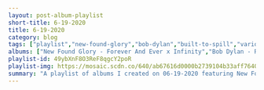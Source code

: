 ```yaml
---
layout: post-album-playlist
short-title: 6-19-2020
title: 6-19-2020
category: blog
tags: ["playlist","new-found-glory","bob-dylan","built-to-spill","various-artists"]
albums: ["New Found Glory - Forever And Ever x Infinity","Bob Dylan - Rough and Rowdy Ways","Built To Spill - Built to Spill Plays the Songs of Daniel Johnston","Various Artists - Breathing Exercises"]
playlist-id: 49ybXnF8O3ReF8qgcY2poR
playlist-img: https://mosaic.scdn.co/640/ab67616d0000b2739104b33aff7640424321c685ab67616d0000b2739a88590feda04e84b91069ddab67616d0000b273b0933cb0ed715a6108727beeab67616d0000b273de53828a4a84a66179dcdfde
summary: "A playlist of albums I created on 06-19-2020 featuring New Found Glory, Bob Dylan, Built To Spill, and Various Artists."
---
```

